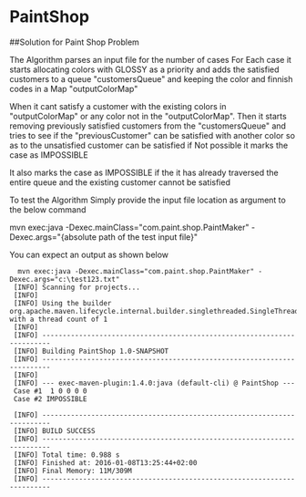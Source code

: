 # PaintShop
##Solution for Paint Shop Problem

The Algorithm parses an input file for the number of cases
For Each case it starts allocating colors with GLOSSY as a priority and adds the satisfied customers to a queue "customersQueue"
and keeping the color and finnish codes in a Map "outputColorMap"

When it cant satisfy a customer with the existing colors in "outputColorMap" or any color not in the "outputColorMap".
Then it starts removing previously satisfied customers from the "customersQueue" 
and tries to see if the  "previousCustomer" can be satisfied with another color so as to the unsatisfied customer can be satisfied
if Not possible it marks the case as IMPOSSIBLE 

It also marks the case as IMPOSSIBLE if the it has already traversed the entire queue and the existing customer cannot be satisfied 

 


To test the Algorithm
Simply provide the input file location as argument to the below command

mvn exec:java -Dexec.mainClass="com.paint.shop.PaintMaker" -Dexec.args="{absolute path of the test input file}"
 
You can expect an output as shown below 
 ```
   mvn exec:java -Dexec.mainClass="com.paint.shop.PaintMaker" -Dexec.args="c:\test123.txt"
  [INFO] Scanning for projects...
  [INFO]
  [INFO] Using the builder org.apache.maven.lifecycle.internal.builder.singlethreaded.SingleThreadedBuilder with a thread count of 1
  [INFO]
  [INFO] ------------------------------------------------------------------------
  [INFO] Building PaintShop 1.0-SNAPSHOT
  [INFO] ------------------------------------------------------------------------
  [INFO]
  [INFO] --- exec-maven-plugin:1.4.0:java (default-cli) @ PaintShop ---
  Case #1  1 0 0 0 0
  Case #2 IMPOSSIBLE
  
  [INFO] ------------------------------------------------------------------------
  [INFO] BUILD SUCCESS
  [INFO] ------------------------------------------------------------------------
  [INFO] Total time: 0.988 s
  [INFO] Finished at: 2016-01-08T13:25:44+02:00
  [INFO] Final Memory: 11M/309M
  [INFO] ------------------------------------------------------------------------
```



